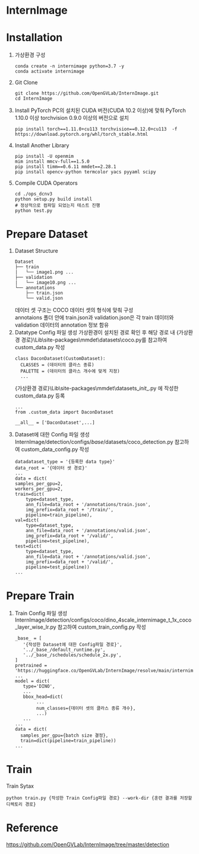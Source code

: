 InternImage
======

# Installation
  1) 가상환경 구성
     ```
     conda create -n internimage python=3.7 -y
     conda activate internimage
     ```
  2) Git Clone
     ```
     git clone https://github.com/OpenGVLab/InternImage.git
     cd InternImage
     ```
  3) Install PyTorch
     PC의 설치된 CUDA 버전(CUDA 10.2 이상)에 맞춰 PyTorch 1.10.0 이상 torchvision 0.9.0 이상의 버전으로 설치
     ```
     pip install torch==1.11.0+cu113 torchvision==0.12.0+cu113  -f https://download.pytorch.org/whl/torch_stable.html
     ```
  4) Install Another Library
     ```
     pip install -U openmim
     mim install mmcv-full==1.5.0
     pip install timm==0.6.11 mmdet==2.28.1
     pip install opencv-python termcolor yacs pyyaml scipy
     ```
  5) Compile CUDA Operators
     ```
     cd ./ops_dcnv3
     python setup.py build install
     # 정상적으로 컴파일 되었는지 테스트 진행
     python test.py 
     ```
# Prepare Dataset
  1) Dataset Structure
     ```
     Dataset
     ├── train
     |   └── image1.png ...
     ├── validation
     |   └── image10.png ...
     └── annotations
         ├── train.json
         └── valid.json
     ```
     데이터 셋 구조는 COCO 데이터 셋의 형식에 맞춰 구성<br>
     annotaions 폴더 안에 train.json과 validation.json은 각 train 데이터와 validation 데이터의 annotation 정보 함유
  2) Datatype Config 파일 생성
     가상환경이 설치된 경로 확인 후 해당 경로 내 {가상환경 경로}\Lib\site-packages\mmdet\datasets\coco.py를 참고하여 custom_data.py 작성
     ```
     class DaconDataset(CustomDataset):
       CLASSES = (데이터의 클라스 종류)
       PALETTE = (데이터의 클라스 개수에 맞게 지정)
       ...
     ```
     {가상환경 경로}\Lib\site-packages\mmdet\datasets\__init__.py 에 작성한 custom_data.py 등록
     ```
     ...
     from .custom_data import DaconDataset

     __all__ = ['DaconDataset',...]
     ```
  4) Dataset에 대한 Config 파일 생성
     InternImage/detection/configs/_base_/datasets/coco_detection.py 참고하여 custom_data_config.py 작성
     ```
     datadataset_type = '{등록한 data type}'
     data_root = '{데이터 셋 경로}'
     ...
     data = dict(
     samples_per_gpu=2,
     workers_per_gpu=2,
     train=dict(
         type=dataset_type,
         ann_file=data_root + '/annotations/train.json',
         img_prefix=data_root + '/train/',
         pipeline=train_pipeline),
     val=dict(
         type=dataset_type,
         ann_file=data_root + '/annotations/valid.json',
         img_prefix=data_root + '/valid/',
         pipeline=test_pipeline),
     test=dict(
         type=dataset_type,
         ann_file=data_root + '/annotations/valid.json',
         img_prefix=data_root + '/valid/',
         pipeline=test_pipeline))
     ...
     ```
# Prepare Train 
  1) Train Config 파일 생성
     InternImage/detection/configs/coco/dino_4scale_internimage_t_1x_coco_layer_wise_lr.py 참고하여 custom_train_config.py 작성
     ```
     _base_ = [
        '{작성한 Dataset에 대한 Config파일 경로}',
        '../_base_/default_runtime.py',
        '../_base_/schedules/schedule_2x.py',
     ]
     pretrained = 'https://huggingface.co/OpenGVLab/InternImage/resolve/main/internimage_l_22k_192to384.pth'
     ...
     model = dict(
        type='DINO',
        ...
        bbox_head=dict(
             ...
             num_classes={데이터 셋의 클라스 종류 개수},
             ...)
        ...
     ...
     data = dict(
       samples_per_gpu={batch size 결정},
       train=dict(pipeline=train_pipeline))
     ...
     ```
# Train
  Train Sytax
  ```
  python train.py {작성한 Train Config파일 경로} --work-dir {훈련 결과를 저장할 디렉토리 경로} 
  ```
# Reference
  https://github.com/OpenGVLab/InternImage/tree/master/detection
